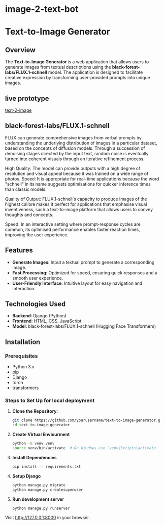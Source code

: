 # image-2-text-bot

# Text-to-Image Generator

## Overview

The **Text-to-Image Generator** is a web application that allows users to generate images from textual descriptions using the **black-forest-labs/FLUX.1-schnell** model. The application is designed to facilitate creative expression by transforming user-provided prompts into unique images.

## live prototype
   [text-2-image](https://image-2-text-bot.vercel.app/)

## black-forest-labs/FLUX.1-schnell
   FLUX can generate comprehensive images from verbal prompts by understanding the underlying distribution of images in a particular dataset, based on the 
   concepts of diffusion models. Through a succession of denoising stages directed by the input text, random noise is eventually turned into coherent visuals 
   through an iterative refinement process.

   High Quality: The model can provide outputs with a high degree of resolution and visual appeal because it was trained on a wide range of photos.
   Speed: It is appropriate for real-time applications because the word "schnell" in its name suggests optimisations for quicker inference times than classic 
   models.

   Quality of Output: FLUX.1-schnell's capacity to produce images of the highest calibre makes it perfect for applications that emphasise visual inventiveness, 
   such a text-to-image platform that allows users to convey thoughts and concepts.

   Speed: In an interactive setting where prompt-response cycles are common, its optimised performance enables faster reaction times, improving the user 
   experience.


## Features

- **Generate Images**: Input a textual prompt to generate a corresponding image.
- **Fast Processing**: Optimized for speed, ensuring quick responses and a smooth user experience.
- **User-Friendly Interface**: Intuitive layout for easy navigation and interaction.

## Technologies Used

- **Backend**: Django (Python)
- **Frontend**: HTML, CSS, JavaScript
- **Model**: black-forest-labs/FLUX.1-schnell (Hugging Face Transformers)

## Installation

### Prerequisites

- Python 3.x
- pip
- Django
- torch
- transformers

### Steps to Set Up for local deployment

1. **Clone the Repository**:
   ```bash
   git clone https://github.com/yourusername/text-to-image-generator.git
   cd text-to-image-generator
2. **Create Virtual Enviourment**
   ```bash
   python -m venv venv
   source venv/bin/activate  # On Windows use `venv\Scripts\activate`
3. **Install Dependencies**
   ```bash
   pip install -r requirements.txt
4. **Setup Django**
   ```bash
   python manage.py migrate
   python manage.py createsuperuser
5. **Run development server**
   ```bash
   python manage.py runserver


Visit http://127.0.0.1:8000 in your browser.

